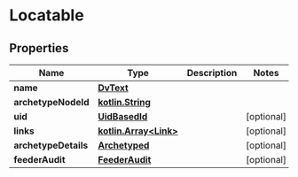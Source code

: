 # Locatable

## Properties
Name | Type | Description | Notes
------------ | ------------- | ------------- | -------------
**name** | [**DvText**](DvText.md) |  | 
**archetypeNodeId** | [**kotlin.String**](.md) |  | 
**uid** | [**UidBasedId**](UidBasedId.md) |  |  [optional]
**links** | [**kotlin.Array&lt;Link&gt;**](Link.md) |  |  [optional]
**archetypeDetails** | [**Archetyped**](Archetyped.md) |  |  [optional]
**feederAudit** | [**FeederAudit**](FeederAudit.md) |  |  [optional]
